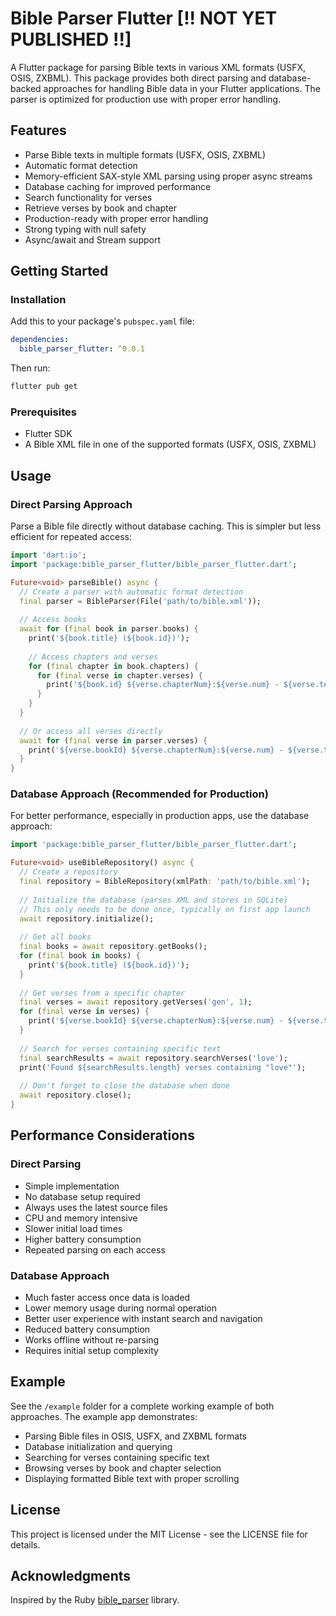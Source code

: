 # Bible Parser Flutter [!! NOT YET PUBLISHED !!]

A Flutter package for parsing Bible texts in various XML formats (USFX, OSIS, ZXBML). This package provides both direct parsing and database-backed approaches for handling Bible data in your Flutter applications. The parser is optimized for production use with proper error handling.

## Features

- Parse Bible texts in multiple formats (USFX, OSIS, ZXBML)
- Automatic format detection
- Memory-efficient SAX-style XML parsing using proper async streams
- Database caching for improved performance
- Search functionality for verses
- Retrieve verses by book and chapter
- Production-ready with proper error handling
- Strong typing with null safety
- Async/await and Stream support

## Getting Started

### Installation

Add this to your package's `pubspec.yaml` file:

```yaml
dependencies:
  bible_parser_flutter: ^0.0.1
```

Then run:

```bash
flutter pub get
```

### Prerequisites

- Flutter SDK
- A Bible XML file in one of the supported formats (USFX, OSIS, ZXBML)

## Usage

### Direct Parsing Approach

Parse a Bible file directly without database caching. This is simpler but less efficient for repeated access:

```dart
import 'dart:io';
import 'package:bible_parser_flutter/bible_parser_flutter.dart';

Future<void> parseBible() async {
  // Create a parser with automatic format detection
  final parser = BibleParser(File('path/to/bible.xml'));
  
  // Access books
  await for (final book in parser.books) {
    print('${book.title} (${book.id})');
    
    // Access chapters and verses
    for (final chapter in book.chapters) {
      for (final verse in chapter.verses) {
        print('${book.id} ${verse.chapterNum}:${verse.num} - ${verse.text}');
      }
    }
  }
  
  // Or access all verses directly
  await for (final verse in parser.verses) {
    print('${verse.bookId} ${verse.chapterNum}:${verse.num} - ${verse.text}');
  }
}
```

### Database Approach (Recommended for Production)

For better performance, especially in production apps, use the database approach:

```dart
import 'package:bible_parser_flutter/bible_parser_flutter.dart';

Future<void> useBibleRepository() async {
  // Create a repository
  final repository = BibleRepository(xmlPath: 'path/to/bible.xml');
  
  // Initialize the database (parses XML and stores in SQLite)
  // This only needs to be done once, typically on first app launch
  await repository.initialize();
  
  // Get all books
  final books = await repository.getBooks();
  for (final book in books) {
    print('${book.title} (${book.id})');
  }
  
  // Get verses from a specific chapter
  final verses = await repository.getVerses('gen', 1);
  for (final verse in verses) {
    print('${verse.bookId} ${verse.chapterNum}:${verse.num} - ${verse.text}');
  }
  
  // Search for verses containing specific text
  final searchResults = await repository.searchVerses('love');
  print('Found ${searchResults.length} verses containing "love"');
  
  // Don't forget to close the database when done
  await repository.close();
}
```

## Performance Considerations

### Direct Parsing

- Simple implementation
- No database setup required
- Always uses the latest source files
- CPU and memory intensive
- Slower initial load times
- Higher battery consumption
- Repeated parsing on each access

### Database Approach

- Much faster access once data is loaded
- Lower memory usage during normal operation
- Better user experience with instant search and navigation
- Reduced battery consumption
- Works offline without re-parsing
- Requires initial setup complexity

## Example

See the `/example` folder for a complete working example of both approaches. The example app demonstrates:

- Parsing Bible files in OSIS, USFX, and ZXBML formats
- Database initialization and querying
- Searching for verses containing specific text
- Browsing verses by book and chapter selection
- Displaying formatted Bible text with proper scrolling

## License

This project is licensed under the MIT License - see the LICENSE file for details.

## Acknowledgments

Inspired by the Ruby [bible_parser](https://github.com/seven1m/bible_parser) library.
